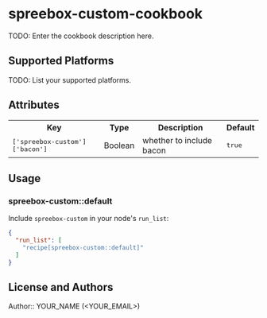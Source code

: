 # spreebox-custom-cookbook

TODO: Enter the cookbook description here.

## Supported Platforms

TODO: List your supported platforms.

## Attributes

<table>
  <tr>
    <th>Key</th>
    <th>Type</th>
    <th>Description</th>
    <th>Default</th>
  </tr>
  <tr>
    <td><tt>['spreebox-custom']['bacon']</tt></td>
    <td>Boolean</td>
    <td>whether to include bacon</td>
    <td><tt>true</tt></td>
  </tr>
</table>

## Usage

### spreebox-custom::default

Include `spreebox-custom` in your node's `run_list`:

```json
{
  "run_list": [
    "recipe[spreebox-custom::default]"
  ]
}
```

## License and Authors

Author:: YOUR_NAME (<YOUR_EMAIL>)
